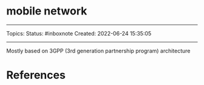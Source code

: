 # mobile network
---
Topics:
Status: #inboxnote
Created: 2022-06-24 15:35:05

---

Mostly based on 3GPP (3rd generation partnership program) architecture

# References
